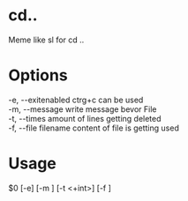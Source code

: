 # cd..
Meme like sl for cd ..

# Options

-e, --exitenabled               ctrg+c can be used <br/>
-m, --message <message>         write message bevor File <br/>
-t, --times <int>               amount of lines getting deleted <br/>
-f, --file filename             content of file is getting used <br/>


  
# Usage
$0 [-e] [-m <message>] [-t <+int>] [-f <filename>]

